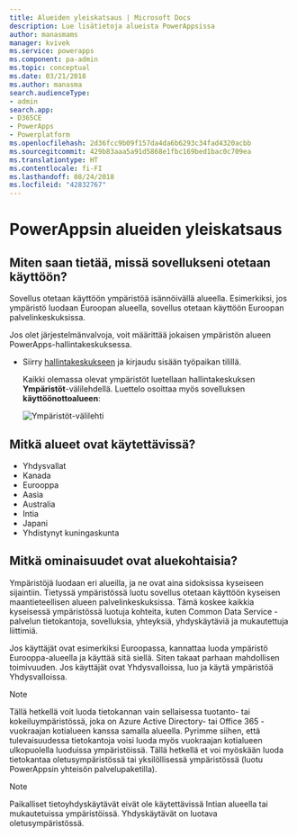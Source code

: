 ```yaml
---
title: Alueiden yleiskatsaus | Microsoft Docs
description: Lue lisätietoja alueista PowerAppsissa
author: manasmams
manager: kvivek
ms.service: powerapps
ms.component: pa-admin
ms.topic: conceptual
ms.date: 03/21/2018
ms.author: manasma
search.audienceType:
- admin
search.app:
- D365CE
- PowerApps
- Powerplatform
ms.openlocfilehash: 2d36fcc9b09f157da4da6b6293c34fad4320acbb
ms.sourcegitcommit: 429b83aaa5a91d5868e1fbc169bed1bac0c709ea
ms.translationtype: HT
ms.contentlocale: fi-FI
ms.lasthandoff: 08/24/2018
ms.locfileid: "42832767"
---
```

# <a name="regions-overview-in-powerapps"></a>PowerAppsin alueiden yleiskatsaus
## <a name="how-do-i-find-out-where-my-app-is-deployed"></a>Miten saan tietää, missä sovellukseni otetaan käyttöön?
Sovellus otetaan käyttöön ympäristöä isännöivällä alueella. Esimerkiksi, jos ympäristö luodaan Euroopan alueella, sovellus otetaan käyttöön Euroopan palvelinkeskuksissa.

Jos olet järjestelmänvalvoja, voit määrittää jokaisen ympäristön alueen PowerApps-hallintakeskuksessa.

* Siirry [hallintakeskukseen](https://admin.powerapps.com) ja kirjaudu sisään työpaikan tilillä.
  
    Kaikki olemassa olevat ympäristöt luetellaan hallintakeskuksen **Ympäristöt**-välilehdellä. Luettelo osoittaa myös sovelluksen **käyttöönottoalueen**:
  
   ![Ympäristöt-välilehti](./media/regions-overview/environment-list.png)

## <a name="what-regions-are-available"></a>Mitkä alueet ovat käytettävissä?
* Yhdysvallat
* Kanada
* Eurooppa
* Aasia
* Australia
* Intia
* Japani
* Yhdistynyt kuningaskunta

## <a name="what-features-are-specific-to-a-given-region"></a>Mitkä ominaisuudet ovat aluekohtaisia?
Ympäristöjä luodaan eri alueilla, ja ne ovat aina sidoksissa kyseiseen sijaintiin. Tietyssä ympäristössä luotu sovellus otetaan käyttöön kyseisen maantieteellisen alueen palvelinkeskuksissa. Tämä koskee kaikkia kyseisessä ympäristössä luotuja kohteita, kuten Common Data Service -palvelun tietokantoja, sovelluksia, yhteyksiä, yhdyskäytäviä ja mukautettuja liittimiä.

Jos käyttäjät ovat esimerkiksi Euroopassa, kannattaa luoda ympäristö Eurooppa-alueella ja käyttää sitä siellä. Siten takaat parhaan mahdollisen toimivuuden. Jos käyttäjät ovat Yhdysvalloissa, luo ja käytä ympäristöä Yhdysvalloissa.

> [!NOTE]
> Tällä hetkellä voit luoda tietokannan vain sellaisessa tuotanto- tai kokeiluympäristössä, joka on Azure Active Directory- tai Office 365 -vuokraajan kotialueen kanssa samalla alueella. Pyrimme siihen, että tulevaisuudessa tietokantoja voisi luoda myös vuokraajan kotialueen ulkopuolella luoduissa ympäristöissä. Tällä hetkellä et voi myöskään luoda tietokantaa oletusympäristössä tai yksilöllisessä ympäristössä (luotu PowerAppsin yhteisön palvelupaketilla).

> [!NOTE]
> Paikalliset tietoyhdyskäytävät eivät ole käytettävissä Intian alueella tai mukautetuissa ympäristöissä. Yhdyskäytävät on luotava oletusympäristössä.

